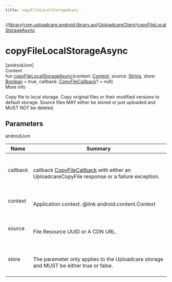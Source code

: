 ```yaml
---
title: copyFileLocalStorageAsync -
---
```

//[library](../../index.md)/[com.uploadcare.android.library.api](../index.md)/[UploadcareClient](index.md)/[copyFileLocalStorageAsync](copy-file-local-storage-async.md)



# copyFileLocalStorageAsync  
[androidJvm]  
Content  
fun [copyFileLocalStorageAsync](copy-file-local-storage-async.md)(context: [Context](https://developer.android.com/reference/kotlin/android/content/Context.html), source: [String](https://kotlinlang.org/api/latest/jvm/stdlib/kotlin/-string/index.html), store: [Boolean](https://kotlinlang.org/api/latest/jvm/stdlib/kotlin/-boolean/index.html) = true, callback: [CopyFileCallback](../../com.uploadcare.android.library.callbacks/-copy-file-callback/index.md)? = null)  
More info  


Copy file to local storage. Copy original files or their modified versions to default storage. Source files MAY either be stored or just uploaded and MUST NOT be deleted.



## Parameters  
  
androidJvm  
  
|  Name|  Summary| 
|---|---|
| <a name="com.uploadcare.android.library.api/UploadcareClient/copyFileLocalStorageAsync/#android.content.Context#kotlin.String#kotlin.Boolean#com.uploadcare.android.library.callbacks.CopyFileCallback?/PointingToDeclaration/"></a>callback| <a name="com.uploadcare.android.library.api/UploadcareClient/copyFileLocalStorageAsync/#android.content.Context#kotlin.String#kotlin.Boolean#com.uploadcare.android.library.callbacks.CopyFileCallback?/PointingToDeclaration/"></a><br><br>callback  [CopyFileCallback](../../com.uploadcare.android.library.callbacks/-copy-file-callback/index.md) with either an UploadcareCopyFile response or a failure exception.<br><br>
| <a name="com.uploadcare.android.library.api/UploadcareClient/copyFileLocalStorageAsync/#android.content.Context#kotlin.String#kotlin.Boolean#com.uploadcare.android.library.callbacks.CopyFileCallback?/PointingToDeclaration/"></a>context| <a name="com.uploadcare.android.library.api/UploadcareClient/copyFileLocalStorageAsync/#android.content.Context#kotlin.String#kotlin.Boolean#com.uploadcare.android.library.callbacks.CopyFileCallback?/PointingToDeclaration/"></a><br><br>Application context. @link android.content.Context<br><br>
| <a name="com.uploadcare.android.library.api/UploadcareClient/copyFileLocalStorageAsync/#android.content.Context#kotlin.String#kotlin.Boolean#com.uploadcare.android.library.callbacks.CopyFileCallback?/PointingToDeclaration/"></a>source| <a name="com.uploadcare.android.library.api/UploadcareClient/copyFileLocalStorageAsync/#android.content.Context#kotlin.String#kotlin.Boolean#com.uploadcare.android.library.callbacks.CopyFileCallback?/PointingToDeclaration/"></a><br><br>File Resource UUID or A CDN URL.<br><br>
| <a name="com.uploadcare.android.library.api/UploadcareClient/copyFileLocalStorageAsync/#android.content.Context#kotlin.String#kotlin.Boolean#com.uploadcare.android.library.callbacks.CopyFileCallback?/PointingToDeclaration/"></a>store| <a name="com.uploadcare.android.library.api/UploadcareClient/copyFileLocalStorageAsync/#android.content.Context#kotlin.String#kotlin.Boolean#com.uploadcare.android.library.callbacks.CopyFileCallback?/PointingToDeclaration/"></a><br><br>The parameter only applies to the Uploadcare storage and MUST be either true or false.<br><br>
  
  



